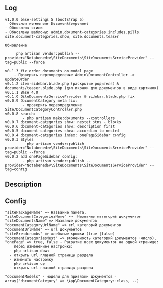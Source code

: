 ## Log
    v1.0.0 base-settings 5 (bootstrap 5)
    - Обновлен компонент DocumentComponent
    - Обновлены стили
    - Обновлены шаблоны: admin.document-categories.includes.pills, site.document-categories.show, site.documents.teaser

    Обновление

         php artisan vendor:publish --provider="Notabenedev\SiteDocuments\SiteDocumentsServiceProvider" --tag=public --force

    v0.1.3 fix order documents on model page
        - Проверить переопределение Admin\DocumentController -> updateOrder
    v0.1.2 item-sidebar.blade.php (раскрытие родителя) & documents/teaser.blade.php (доп иконки для документов в виде картинок)
    v0.1.1 Base 4.0
    v0.1.0 SiteDocumentsServiceProvider & sidebar.blade.php fix
    v0.0.9 DocumentCategory meta fix: 
            - проверить переопределение Site/DocumentCategoryController.php
    v0.0.8 search:
            - php artisan make:documents --controllers
    v0.0.7 document-categories show: nestet btns - blocks
    v0.0.6 document-categories show: description first
    v0.0.5 document-categories show: accordion to nested
    v0.0.4 document-categories index: onePageSidebar config
    v0.0.3 Styles
            - php artisan vendor:publish --provider="Notabenedev\SiteDocuments\SiteDocumentsServiceProvider" --tag=public --force
    v0.0.2 add onePageSidebar config:
            - php artisan vendor:publish --provider="Notabenedev\SiteDocuments\SiteDocumentsServiceProvider" --tag=config
## Description
    

## Config
     
    "sitePackageName" => Название пакета,
    "siteDocumentCategoriesName" =>  Название категорий документов
    "siteDocumentsName" => Название документов
    "documentCategoryUrlName" => url категорий документов
    "documentUrlName" => url документов
    "siteBreadcrumbs" => хлебыные крошки (true |false)
    "documentCategoriesNest" => вложенность категорий документов (число),
    "onePage" => true, false - Ракрытие всех документов на одной странице:
        перед изменением настройки:
      - php artisan down
      - открыть url главной страницы раздела
      - изменить настройку
      - php artisan up
      - открыть url главной страницы раздела
    
    "documentModels" - модели для привязки документов - array("documentCategory" => \App\DocumentCategory::class, ..)
   
